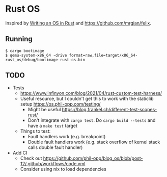 # Rust OS

Inspired by [Writing an OS in Rust](https://os.phil-opp.com/) and <https://github.com/mrgian/felix>.

## Running

```
$ cargo bootimage
$ qemu-system-x86_64 -drive format=raw,file=target/x86_64-rust_os/debug/bootimage-rust-os.bin
```

## TODO

- Tests
  - <https://www.infinyon.com/blog/2021/04/rust-custom-test-harness/>
  - Useful resource, but I couldn't get this to work with the staticlib setup <https://os.phil-opp.com/testing/>
    - Might be useful <https://blog.frankel.ch/different-test-scopes-rust/>
    - Don't integrate with `cargo test`. Do `cargo build --tests` and have a `make test` target
  - Things to test:
    - Fault handlers work (e.g. breakpoint)
    - Double fault handlers work (e.g. stack overflow of kernel stack calls double fault handler)
- Add CI
  - Check out <https://github.com/phil-opp/blog_os/blob/post-12/.github/workflows/code.yml>
  - Consider using nix to load dependencies
